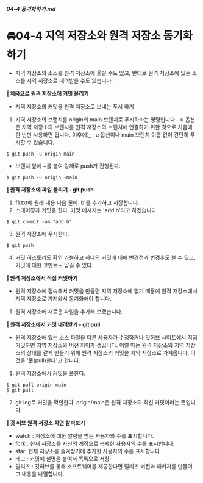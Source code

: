 ***04-4 동기화하기.md***

# 🚘04-4 지역 저장소와 원격 저장소 동기화하기
 - 지역 저장소의 소스를 원격 저장소에 올릴 수도 있고, 반대로 원격 저장소에 있는 소스를 지역 저장소로 내려받을 수도 있습니다.

**🛵처음으로 원격 저장소에 커밋 올리기**
 - 지역 저장소의 커밋을 원격 저장소로 보내는 푸시 하기
 
 1. 지역 저장소의 브랜치를 origin의 main 브랜치로 푸시하라는 명령입니다. -u 옵션은 지역 저장소의 브랜치를 원격 저장소의 브랜치에 연결하기 위한 것으로 처음에 한 번만 사용하면 됩니다. 이후에는 -u 옵션이나 main 브랜치 이름 없이 간단히 푸시할 수 있습니다.
 ```
 $ git push -u origin main
 ``` 
  - 브랜치 앞에 +를 붙여 강제로 push가 진행된다.
  ```
  $ git push -u origin +main
  ``` 
**🛵원격 저장소에 파일 올리기 - git push**
1. f1.txt에 원래 내용 다음 줄에 'b'를 추가하고 저장합니다.
2. 스테이징과 커밋을 한다. 커밋 메시지는 'add b'라고 하겠습니다.
```
$ git commit -am "add b"
```
3. 원격 저장소에 푸시한다.
```
$ git push
```
4. 커밋 히스토리도 확인 가능하고 하나의 커밋에 대해 변경전과 변경후도 볼 수 있고, 커밋에 대한 코멘트도 남길 수 있다.

**🛵원격 저장소에서 직접 커밋하기**
 - 원격 저장소에 접속해서 커밋을 만들면 지역 저장소에 없기 때문에 원격 저장소에서 지역 저장소로 가져와서 동기화해야 합니다.

 1. 원격 저장소에 새로운 파일을 추가해 보겠습니다.

 **🛵원격 저장소에서 커밋 내려받기 - git pull**
  - 원격 저장소에 있는 소스 파일을 다른 사용자가 수정하거나 깃허브 사이트에서 직접 커밋하면 지역 저장소와 버전 차이가 생깁니다. 이럴 때는 원격 저장소와 지역 저장소의 상태를 같게 만들기 위해 원격 저장소의 커밋을 지역 저장소로 가져옵니다. 이것을 '풀(pull)한다'고 합니다.

  1. 원격 저장소에서 커밋을 풀한다.
  ```
  $ git pull origin main
  $ git pull
  ```
  2. git log로 커밋을 확인한다. origin/main은 원격 저장소의 최신 커밋이라는 뜻입니다.

**🛵깃 허브 원격 저장소 화면 살펴보기**
 - watch : 저장소에 대한 알림을 받는 사용자의 수를 표시합니다.
 - fork : 현재 저장소를 자신의 계정으로 복제한 사용자의 수를 표시합니다.
 - star: 현재 저장소를 즐겨찾기에 추가한 사용자의 수를 표시합니다.
 - 태그 : 커밋에 설명을 붙여서 목록으로 저장
 - 릴리즈 : 깃허브를 통해 소프트웨어를 제공한다면 릴리즈 버전과 패키지를 만들어 그 내용을 나열합니다.